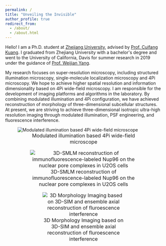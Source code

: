 ```yaml
---
permalink: /
title: "Unveiling the Invisible"
author_profile: true
redirect_from: 
  - /about/
  - /about.html
---
```


Hello! I am a Ph.D. student at [Zhejiang University](https://www.zju.edu.cn), advised by [Prof. Cuifang Kuang](https://person.zju.edu.cn/en/cfkuang). I graduated from Zhejiang University with a bachelor's degree and went to the University of California, Davis for summer research in 2019 under the guidance of [Prof. Weijian Yang](https://www.ece.ucdavis.edu/~wejyang/member.html).

My research focuses on super-resolution microscopy, including structured illumination microscopy, single-molecule localization microscopy and 4Pi microscopy. We hope to achieve higher spatial resolution and information dimensionality based on 4Pi wide-field microscopy. I am responsible for the development of imaging platforms and algorithms in the laboratory. By combining modulated illumination and 4Pi configuration, we have achieved reconstruction of morphology of three-dimensional subcellular structures. At present, we are striving to achieve three-dimensional isotropic ultra-high resolution imaging through modulated illumination, PSF engineering, and fluorescence interference.

<figure>
  <img src="https://cesc-gan.github.io/syl1998.github.io/images/4Pi.jpg" alt="Modulated illumination based 4Pi wide-field microscope">
  <figcaption style="text-align: center; font-size: 16px;">Modulated illumination based 4Pi wide-field microscope

<figure>
<img src="https://cesc-gan.github.io/syl1998.github.io/images/NPC.jpg" alt="3D-SMLM reconstruction of immunofluorescence-labeled Nup96 on the nuclear pore complexes in U2OS cells">
<figcaption style="text-align: center; font-size: 16px;">3D-SMLM reconstruction of immunofluorescence-labeled Nup96 on the nuclear pore complexes in U2OS cells

<figure>
<img src="https://cesc-gan.github.io/syl1998.github.io/images/FI-SIM.jpg" alt="3D Morphology Imaging based on 3D-SIM and ensemble axial reconstruction of fluroescence interference"> 
<figcaption style="text-align: center; font-size: 16px;">3D Morphology Imaging based on 3D-SIM and ensemble axial reconstruction of fluroescence interference